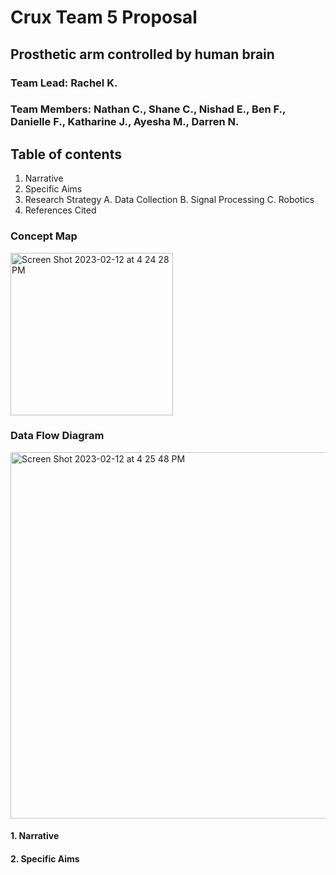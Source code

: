 # Crux Team 5 Proposal

## Prosthetic arm controlled by human brain

### Team Lead: Rachel K.
### Team Members: Nathan C., Shane C., Nishad E., Ben F., Danielle F., Katharine J., Ayesha M., Darren N.

## Table of contents
1. Narrative
2. Specific Aims
3. Research Strategy 
    A. Data Collection
    B. Signal Processing
    C. Robotics
4. References Cited

### Concept Map
<img width="260" alt="Screen Shot 2023-02-12 at 4 24 28 PM" src="https://user-images.githubusercontent.com/114251753/218346392-7fd34828-4542-419e-93c9-706ec1cc8eb8.png">

### Data Flow Diagram
<img width="586" alt="Screen Shot 2023-02-12 at 4 25 48 PM" src="https://user-images.githubusercontent.com/114251753/218346457-5eaaa9cd-5d9d-481a-b194-0ccff8bc0a27.png">

#### 1. Narrative

#### 2. Specific Aims

